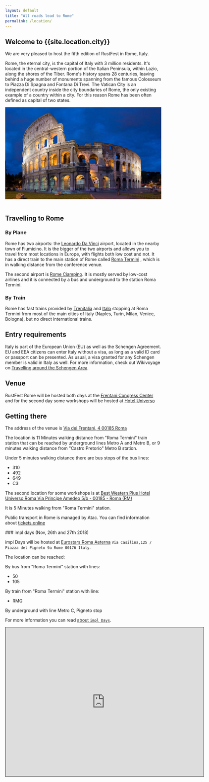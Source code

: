 ```yaml
---
layout: default
title: "All roads lead to Rome"
permalink: /location/
---
```


<div class="backdrop" style="background: url(/assets/rome/the-city.jpg) 50% 40%; background-repeat:no-repeat; padding: 0; margin-bottom: 1em;" >
  <div class="popout">
    <section>
      <h1>Welcome to {{site.location.city}}</h1>
      <p>We are very pleased to host the fifth edition of RustFest in Rome, Italy.</p>
    </section>
  </div>
</div>

<section markdown="1">

Rome, the eternal city, is the capital of Italy with 3 million residents. It's located in the central-western portion of the Italian Peninsula, within Lazio, along the shores of the Tiber.
Rome's history spans 28 centuries, leaving behind a huge number of monuments spanning from the famous Colosseum to Piazza Di Spagna and Fontana Di Trevi.
The Vatican City is an independent country inside the city boundaries of Rome, the only existing example of a country within a city. For this reason Rome has been often defined as capital of two states.


</section>

<section class="img-grid">
    <img src="/assets/rome/colosseum.jpg" alt="The Colosseum Photo">
</section>
<br/>
<section markdown="1">

## Travelling to Rome

### By Plane
Rome has two airports: the [Leonardo Da Vinci](https://www.adr.it/web/aeroporti-di-roma-en-/pax-fco-fiumicino) airport, located in the nearby town of Fiumicino. It is the bigger of the two airports and allows you to travel from most locations in Europe, with flights both low cost and not. It has a direct train to the main station of Rome called [Roma Termini](https://www.romatermini.com/en/) , which is in walking distance from the conference venue.

The second airport is [Rome Ciampino](https://www.adr.it/web/aeroporti-di-roma-en-/pax-cia-ciampino). It is mostly served by low-cost airlines and it is connected by a bus and underground to the station Roma Termini.

### By Train
Rome has fast trains provided by [Trenitalia](http://www.trenitalia.com/) and [Italo](https://www.italotreno.it/en) stopping at Roma Termini from most of the main cities of Italy (Naples, Turin, Milan, Venice, Bologna), but no direct international trains.

## Entry requirements
Italy is part of the European Union (EU) as well as the Schengen Agreement. EU and EEA citizens can enter Italy without a visa, as long as a valid ID card or passport can be presented. As usual, a visa granted for any Schengen member is valid in Italy as well. For more information, check out Wikivoyage on [Travelling around the Schengen Area](https://en.wikivoyage.org/wiki/Travelling_around_the_Schengen_Area).

## Venue
RustFest Rome will be hosted both days at the [Frentani Congress Center](https://www.congressifrentani.it/centrocongressi/) and for the second day some workshops will be hosted at [Hotel Universo](https://www.hoteluniverso.com/en/meeting/details-meeting-rooms-rome.aspx)

## Getting there
The address of the venue is [Via dei Frentani, 4 00185 Roma](https://www.openstreetmap.org/search?query=Via%20dei%20Frentani%2C%204%2000185%20Roma#map=19/41.90047/12.50930)

The location is 11 Minutes walking distance from "Roma Termini" train station that can be reached by underground lines Metro A and Metro B,
or 9 minutes walking distance from "Castro Pretorio" Metro B station.

Under 5 minutes walking distance there are bus stops of the bus lines:
- 310
- 492
- 649
- C3

The second location for some workshops is at [Best Western Plus Hotel Universo Roma Via Principe Amedeo 5/b - 00185 - Roma (RM)](https://www.openstreetmap.org/search?query=41.90031%2C12.49769#map=19/41.90031/12.49769)

It is 5 Minutes walking from "Roma Termini" station.

Public transport in Rome is managed by Atac. You can find information about [tickets online](http://www.atac.roma.it/page.asp?p=228&i=14&r=2875)


<a name="impl-days-rome"></a>
<section markdown="1">
### impl days (Nov, 26th and 27th 2018)

impl Days will be hosted at [Eurostars Roma Aeterna](https://www.eurostarshotels.co.uk/eurostars-roma-aeterna.html) `Via Casilina,125 / Piazza del Pigneto 9a Rome 00176 Italy`.

The location can be reached:

By bus from "Roma Termini" station with lines:
- 50
- 105

By train from "Roma Termini" station with line:
- RMG

By underground with line Metro C, Pigneto stop


For more information you can read [about `impl Days`](/about_impl_days/).


<iframe width="640" height="480" frameborder="0" scrolling="no" marginheight="0" marginwidth="0" src="https://www.openstreetmap.org/export/embed.html?bbox=12.519178390502931%2C41.88662391169233%2C12.52647399902344%2C41.89151193335739&amp;layer=mapnik&amp;marker=41.8890679692768%2C12.522826194763184" style="border: 1px solid black"></iframe>

</section>
